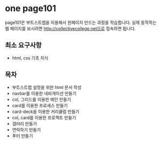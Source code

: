 # one page101

page101은 부트스트랩을 이용해서 원페이지 만드는 과정을 학습합니다.
실제 동작하는 웹 페이지를 보시려면 http://collectivecollege.net으로 접속하면 됩니다.

## 최소 요구사항
- html, css 기초 지식

## 목차
- 부트스트랩 설정을 위한 html 문서 작성
- navbar를 이용한 네비게이션 만들기
- col, 그리드를 이용한 메인 만들기
- card를 이용한 프로세스 만들기
- card-deck을 이용한 커리큘럼 만들기
- col, card를 이용한 프로젝트 만들기
- 갤러리 만들기
- 연락하기 만들기
- 푸터 만들기
